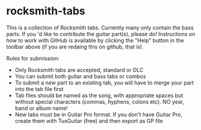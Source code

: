 rocksmith-tabs
==============

This is a collection of Rocksmith tabs. Currently many only contain the bass parts.
If you 'd like to contribute the guitar part(s), please do! Instructions on how to 
work with GitHub is available by clicking the "Help" button in the toolbar above (if you are redaing this on github, that is!.

Rules for submission:
* Only Rocksmith tabs are accepted, standard or DLC
* You can submit both guitar and bass tabs or combos
* To submit a new part to an existing tab, you will have to merge your part into the tab file first
* Tab files should be named as the song, with appropriate spaces but without special characters (commas, hyphens, colons etc). NO year, band or album name!
* New tabs must be in Guitar Pro format. If you don't have Guitar Pro, create them with TuxGuitar (free) and then export as GP file
